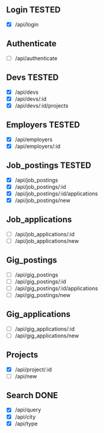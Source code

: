 ## Login TESTED

- [x] /api/login

## Authenticate

- [ ] /api/authenticate

## Devs TESTED

- [x] /api/devs
- [x] /api/devs/:id
- [x] /api/devs/:id/projects

## Employers TESTED

- [x] /api/employers
- [x] /api/employers/:id

## Job_postings TESTED

- [x] /api/job_postings
- [x] /api/job_postings/:id
- [x] /api/job_postings/:id/applications
- [x] /api/job_postings/new

## Job_applications

- [ ] /api/job_applications/:id
- [ ] /api/job_applications/new

## Gig_postings

- [ ] /api/gig_postings
- [ ] /api/gig_postings/:id
- [ ] /api/gig_postings/:id/applications
- [ ] /api/gig_postings/new

## Gig_applications

- [ ] /api/gig_applications/:id
- [ ] /api/gig_applications/new

## Projects

- [x] /api/project/:id
- [ ] /api/new

## Search DONE

- [x] /api/query
- [x] /api/city
- [x] /api/type
